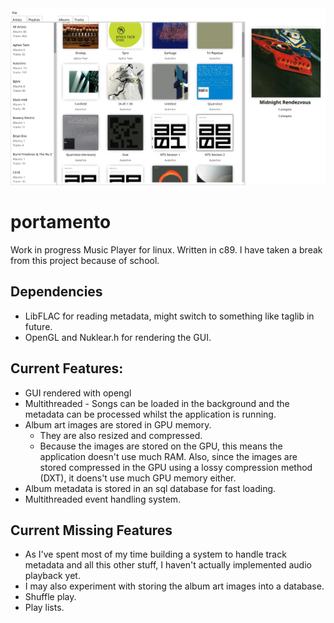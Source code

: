 <img src="gui-screenshot.png">


# portamento
Work in progress Music Player for linux. 
Written in c89.
I have taken a break from this project because of school.  

## Dependencies
- LibFLAC for reading metadata, might switch to something like taglib
in future.
- OpenGL and Nuklear.h for rendering the GUI.

## Current Features:
- GUI rendered with opengl
- Multithreaded - Songs can be loaded in the background and the 
metadata can be processed whilst the application is running.
- Album art images are stored in GPU memory.
  - They are also resized and compressed.
  - Because the images are stored on the GPU, this means the application
  doesn't use much RAM. Also, since the images are stored compressed 
  in the GPU using a lossy compression method (DXT), it doens't use much 
  GPU memory either.
- Album metadata is stored in an sql database for fast loading.
- Multithreaded event handling system.

## Current Missing Features
- As I've spent most of my time building a system to handle track metadata
and all this other stuff, I haven't actually implemented audio playback yet.
- I may also experiment with storing the album art images into a database.
- Shuffle play.
- Play lists.
